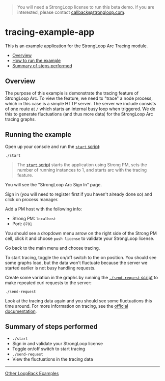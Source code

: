> You will need a StrongLoop license to run this beta demo. If you are
interested, please contact callback@strongloop.com.

# tracing-example-app

This is an example application for the StrongLoop Arc Tracing module.

- [Overview](#overview)
- [How to run the example](#how-to-run-the-example)
- [Summary of steps performed](#summary-of-steps-performed)

## Overview

The purpose of this example is demonstrate the tracing feature of StrongLoop
Arc. To view the feature, we need to "trace" a node process, which in this case
is a simple HTTP server. The server we include consists of one route at `/`
which starts an internal busy loop when triggered. We do this to generate
fluctuations (and thus more data) for the StrongLoop Arc tracing graphs.

## Running the example

Open up your console and run the [`start` script](start):

```
./start
```

> The [`start` script](start) starts the application using Strong PM, sets the
number of running instances to 1, and starts arc with the tracing feature.

You will see the "StrongLoop Arc Sign In" page.

Sign in (you will need to register first if you haven't already done so) and
click on process manager.

Add a PM host with the following info:

- Strong PM: `localhost`
- Port: `8701`

You should see a dropdown menu arrow on the right side of the Strong PM cell,
click it and choose `push license` to validate your StrongLoop license.

Go back to the main menu and choose tracing.

To start tracing, toggle the on/off switch to the on position. You should see
some graphs load, but the data won't fluctuate because the server we started
earlier is not busy handling requests.

Create some variation in the graphs by running the [`./send-request` script](send-request)
to make repeated curl requests to the server:

```
./send-request
```

Look at the tracing data again and you should see some fluctuations this time
around. For more information on tracing, see the [official documentation](http://docs.strongloop.com/display/SLC/Tracing).

## Summary of steps performed

- `./start`
- Sign in and validate your StrongLoop license
- Toggle on/off switch to start tracing
- `./send-request`
- View the fluctuations in the tracing data

---

[Other LoopBack Examples](https://github.com/strongloop/loopback-example)
